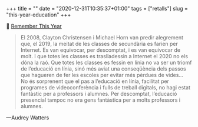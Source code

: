 +++
title = ""
date = "2020-12-31T10:35:37+01:00"
tags = ["retalls"]
slug = "this-year-education"
+++

📎 [Remember This Year](http://hackeducation.com/2020/12/30/fuck-this-year)

> El 2008, Clayton Christensen i Michael Horn van predir alegrement que, el 2019, la meitat de les classes de secundària es farien per Internet. Es van equivocar, per descomptat, i es van equivocar de molt. I que totes les classes es traslladessin a Internet el 2020 no els dóna la raó. Que totes les classes es fessin en línia no va ser un triomf de l’educació en línia, sinó més aviat una conseqüència dels passos que hagueren de fer les escoles per evitar més pèrdues de vides…  
> No és sorprenent que el pas a l’educació en línia, facilitat per programes de videoconferència i fulls de treball digitals, no hagi estat fantàstic per a professors i alumnes. Per descomptat, l’educació presencial tampoc no era gens fantàstica per a molts professors i alumnes.

—Audrey Watters